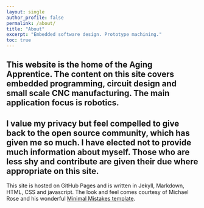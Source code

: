 ```yaml
---
layout: single
author_profile: false
permalink: /about/
title: "About"
excerpt: "Embedded software design. Prototype machining."
toc: true
---
```

This website is the home of the Aging Apprentice. The content on this site covers embedded programming, circuit design and small scale CNC manufacturing. The main application focus is robotics.
---
I value my privacy but feel compelled to give back to the open source community, which has given me so much. I have elected not to provide much information about myself. Those who are less shy and contribute are given their due where appropriate on this site. 
---
This site is hosted on GitHub Pages and is written in Jekyll, Markdown, HTML, CSS and javascript. The look and feel comes courtesy of Michael Rose and his wonderful [Minimal Mistakes template](https://mmistakes.github.io/minimal-mistakes/).  
